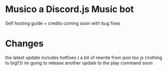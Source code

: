 # Musico a Discord.js Music bot 
Self hosting guide + credits coming soon with bug fixes
# Changes
the latest update includes hotfixes ( a bit of rewrite from json too js {nothing to big!!})
im going to release another update to the play command soon 
